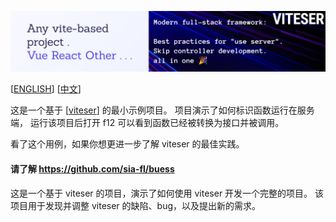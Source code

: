 ![banner.png](md/banner.png)

[[ENGLISH](README-en.md)] [[中文](README.md)]

这是一个基于 [[viteser](https://github.com/sia-fl/viteser)] 的最小示例项目。
项目演示了如何标识函数运行在服务端，
运行该项目后打开 f12 可以看到函数已经被转换为接口并被调用。

看了这个用例，如果你想更进一步了解 viteser 的最佳实践。

#### 请了解 https://github.com/sia-fl/buess

这是一个基于 viteser 的项目，演示了如何使用 viteser 开发一个完整的项目。
该项目用于发现并调整 viteser 的缺陷、bug，以及提出新的需求。

